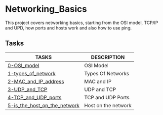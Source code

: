 # Networking_Basics

This project covers networking basics, starting from the OSI model, TCP/IP and UPD, how ports and hosts work and also how to use ping.

## Tasks

TASKS | DESCRIPTION
--------- | -----------
[0-OSI_model](https://github.com/mikechege01/alx-system_engineering-devops/tree/master/0-OSI_model) | OSI Model
[1-types_of_network](https://github.com/mikechege01/alx-system_engineering-devops/tree/master/1-types_of_network]) | Types Of Networks
[2-MAC_and_IP_address](https://github.com/mikechege01/alx-system_engineering-devops/tree/master/2-MAC_and_IP_address]) | MAC and IP
[3-UDP_and_TCP](https://github.com/mikechege01/alx-system_engineering-devops/tree/master/3-UDP_and_TCP) | UDP and TCP
[4-TCP_and_UDP_ports](https://github.com/mikechege01/alx-system_engineering-devops/tree/master/4-TCP_and_UDP_ports) | TCP and UDP Ports
[5-is_the_host_on_the_network](https://github.com/mikechege01/alx-system_engineering-devops/tree/master/5-is_the_host_on_the_network) | Host on the network
